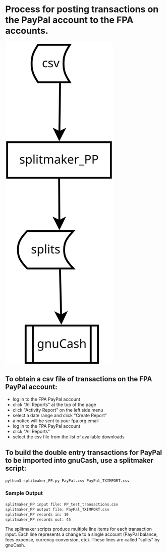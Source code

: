 # Process for posting transactions on the PayPal account to the FPA accounts.

![OpenCollective Processing](./PayPalTransactionProcessing.svg)

## To obtain a csv file of transactions on the FPA PayPal account:
* log in to the FPA PayPal account
* click "All Reports" at the top of the page
* click "Activity Report" on the left side menu
* select a date range and click "Create Report"
* a notice will be sent to your fpa.org email
* log in to the FPA PayPal account
* click "All Reports"
* select the csv file from the list of available downloads

## To build the double entry transactions for PayPal to be imported into gnuCash, use a splitmaker script:
    python3 splitmaker_PP.py PayPal.csv PayPal_TXIMPORT.csv

### Sample Output
    splitmaker_PP input file: PP_test_transactions.csv
    splitmaker_PP output file: PayPal_TXIMPORT.csv
    splitmaker_PP records in: 10
    splitmaker_PP records out: 45


The splitmaker scripts produce multiple line items for each transaction input.  Each line represents a change to a
single account (PayPal balance, fees expense, currency conversion, etc).  These lines are called "splits" by gnuCash.

